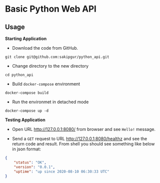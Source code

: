 # Basic Python Web API

## Usage

**Starting Application**

- Download the code from GitHub.

`git clone git@github.com:sakipgur/python_api.git`

- Change directory to the new directory

`cd python_api`

- Build `docker-compose` environment

`docker-compose build`

- Run the environmet in detached mode

`docker-compose up -d`

**Testing Application**

- Open URL http://127.0.0.1:8080/ from browser and see `Hello!` message.

- Send a `GET` request to URL http://127.0.0.1:8080/healthz and see the return code and result.
From shell you should see something like below in json format:
```json
{
    "status": "OK",
    "version": "0.0.1",
    "uptime": "up since 2020-08-10 06:30:33 UTC"
}
```
